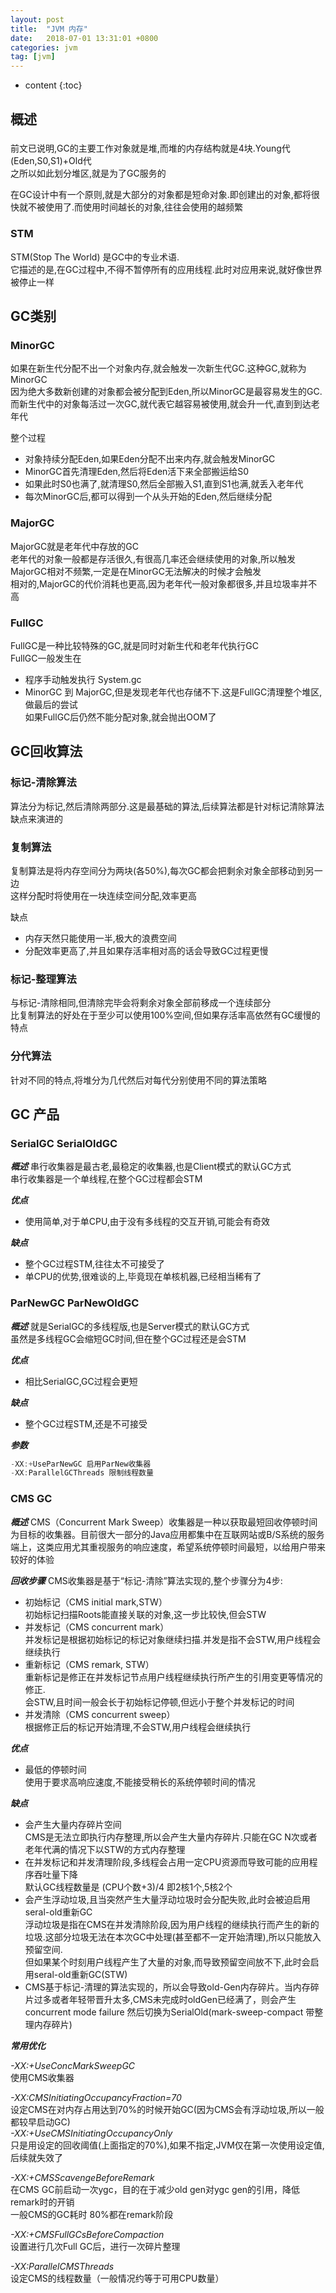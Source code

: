 ```yaml
---
layout: post
title:  "JVM 内存"
date:   2018-07-01 13:31:01 +0800
categories: jvm
tag: [jvm]
---
```


* content
{:toc}


## 概述  

### 

前文已说明,GC的主要工作对象就是堆,而堆的内存结构就是4块.Young代(Eden,S0,S1)+Old代    
之所以如此划分堆区,就是为了GC服务的  

在GC设计中有一个原则,就是大部分的对象都是短命对象.即创建出的对象,都将很快就不被使用了.而使用时间越长的对象,往往会使用的越频繁  

### STM  

STM(Stop The World) 是GC中的专业术语.  
它描述的是,在GC过程中,不得不暂停所有的应用线程.此时对应用来说,就好像世界被停止一样  

## GC类别  

### MinorGC  

如果在新生代分配不出一个对象内存,就会触发一次新生代GC.这种GC,就称为MinorGC  
因为绝大多数新创建的对象都会被分配到Eden,所以MinorGC是最容易发生的GC.  
而新生代中的对象每活过一次GC,就代表它越容易被使用,就会升一代,直到到达老年代  

整个过程  
* 对象持续分配Eden,如果Eden分配不出来内存,就会触发MinorGC  
* MinorGC首先清理Eden,然后将Eden活下来全部搬运给S0  
* 如果此时S0也满了,就清理S0,然后全部搬入S1,直到S1也满,就丢入老年代    
* 每次MinorGC后,都可以得到一个从头开始的Eden,然后继续分配  

### MajorGC  

MajorGC就是老年代中存放的GC  
老年代的对象一般都是存活很久,有很高几率还会继续使用的对象,所以触发MajorGC相对不频繁,一定是在MinorGC无法解决的时候才会触发  
相对的,MajorGC的代价消耗也更高,因为老年代一般对象都很多,并且垃圾率并不高  

### FullGC

FullGC是一种比较特殊的GC,就是同时对新生代和老年代执行GC  
FullGC一般发生在  
* 程序手动触发执行 System.gc  
* MinorGC 到 MajorGC,但是发现老年代也存储不下.这是FullGC清理整个堆区,做最后的尝试  
如果FullGC后仍然不能分配对象,就会抛出OOM了  

## GC回收算法   

### 标记-清除算法  

算法分为标记,然后清除两部分.这是最基础的算法,后续算法都是针对标记清除算法缺点来演进的  

### 复制算法  

复制算法是将内存空间分为两块(各50%),每次GC都会把剩余对象全部移动到另一边   
这样分配时将使用在一块连续空间分配,效率更高  

缺点  
* 内存天然只能使用一半,极大的浪费空间  
* 分配效率更高了,并且如果存活率相对高的话会导致GC过程更慢  

### 标记-整理算法  

与标记-清除相同,但清除完毕会将剩余对象全部前移成一个连续部分  
比复制算法的好处在于至少可以使用100%空间,但如果存活率高依然有GC缓慢的特点  

### 分代算法  

针对不同的特点,将堆分为几代然后对每代分别使用不同的算法策略  

## GC 产品  

### SerialGC SerialOldGC   

***概述***
串行收集器是最古老,最稳定的收集器,也是Client模式的默认GC方式   
串行收集器是一个单线程,在整个GC过程都会STM  

***优点***  
* 使用简单,对于单CPU,由于没有多线程的交互开销,可能会有奇效  

***缺点***  
* 整个GC过程STM,往往太不可接受了  
* 单CPU的优势,很难谈的上,毕竟现在单核机器,已经相当稀有了  

### ParNewGC  ParNewOldGC  

***概述***
就是SerialGC的多线程版,也是Server模式的默认GC方式   
虽然是多线程GC会缩短GC时间,但在整个GC过程还是会STM  

***优点***  
* 相比SerialGC,GC过程会更短   

***缺点***  
* 整个GC过程STM,还是不可接受  

***参数***

```java
-XX:+UseParNewGC 启用ParNew收集器
-XX:ParallelGCThreads 限制线程数量
```

### CMS GC 

***概述***
CMS（Concurrent Mark Sweep）收集器是一种以获取最短回收停顿时间为目标的收集器。目前很大一部分的Java应用都集中在互联网站或B/S系统的服务端上，这类应用尤其重视服务的响应速度，希望系统停顿时间最短，以给用户带来较好的体验  

***回收步骤***
CMS收集器是基于“标记-清除”算法实现的,整个步骤分为4步:  
* 初始标记（CMS initial mark,STW）  
初始标记扫描Roots能直接关联的对象,这一步比较快,但会STW  
* 并发标记（CMS concurrent mark）  
并发标记是根据初始标记的标记对象继续扫描.并发是指不会STW,用户线程会继续执行
* 重新标记（CMS remark, STW）  
重新标记是修正在并发标记节点用户线程继续执行所产生的引用变更等情况的修正.  
会STW,且时间一般会长于初始标记停顿,但远小于整个并发标记的时间  
* 并发清除（CMS concurrent sweep）  
根据修正后的标记开始清理,不会STW,用户线程会继续执行  

***优点***
* 最低的停顿时间  
使用于要求高响应速度,不能接受稍长的系统停顿时间的情况  

***缺点***
* 会产生大量内存碎片空间  
CMS是无法立即执行内存整理,所以会产生大量内存碎片.只能在GC N次或者老年代满的情况下以STW的方式内存整理  
* 在并发标记和并发清理阶段,多线程会占用一定CPU资源而导致可能的应用程序吞吐量下降  
默认GC线程数量是 (CPU个数+3)/4 即2核1个,5核2个  
* 会产生浮动垃圾,且当突然产生大量浮动垃圾时会分配失败,此时会被迫启用seral-old重新GC  
浮动垃圾是指在CMS在并发清除阶段,因为用户线程的继续执行而产生的新的垃圾.这部分垃圾无法在本次GC中处理(甚至都不一定开始清理),所以只能放入预留空间.  
但如果某个时刻用户线程产生了大量的对象,而导致预留空间放不下,此时会启用seral-old重新GC(STW)
* CMS基于标记-清理的算法实现的，所以会导致old-Gen内存碎片。当内存碎片过多或者年轻带晋升太多,CMS未完成时oldGen已经满了，则会产生concurrent mode failure 然后切换为SerialOld(mark-sweep-compact 带整理内存碎片)  

***常用优化***

*-XX:+UseConcMarkSweepGC*  
使用CMS收集器

*-XX:CMSInitiatingOccupancyFraction=70*  
设定CMS在对内存占用达到70%的时候开始GC(因为CMS会有浮动垃圾,所以一般都较早启动GC)   
*-XX:+UseCMSInitiatingOccupancyOnly*  
只是用设定的回收阈值(上面指定的70%),如果不指定,JVM仅在第一次使用设定值,后续就失效了  

*-XX:+CMSScavengeBeforeRemark*  
在CMS GC前启动一次ygc，目的在于减少old gen对ygc gen的引用，降低remark时的开销  
一般CMS的GC耗时 80%都在remark阶段  

*-XX:+CMSFullGCsBeforeCompaction*  
设置进行几次Full GC后，进行一次碎片整理  

*-XX:ParallelCMSThreads*  
设定CMS的线程数量（一般情况约等于可用CPU数量）  